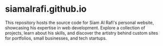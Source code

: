 # siamalrafi.github.io
This repository hosts the source code for Siam Al Rafi's personal website, showcasing his expertise in web development. Explore a collection of projects, learn about his skills, and discover the artistry behind custom sites for portfolios, small businesses, and tech startups.
